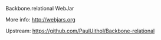 Backbone.relational WebJar

More info: http://webjars.org

Upstream: https://github.com/PaulUithol/Backbone-relational
